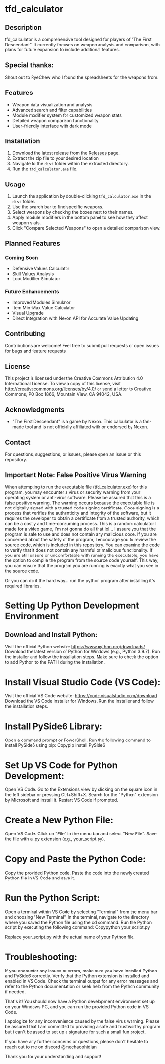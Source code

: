 # tfd_calculator

## Description
tfd_calculator is a comprehensive tool designed for players of "The First Descendant". It currently focuses on weapon analysis and comparison, with plans for future expansion to include additional features.

## Special thanks:
Shout out to RyeChew who I found the spreadsheets for the weapons from.

## Features
- Weapon data visualization and analysis
- Advanced search and filter capabilities
- Module modifier system for customized weapon stats
- Detailed weapon comparison functionality
- User-friendly interface with dark mode

## Installation
1. Download the latest release from the [Releases](https://github.com/mogitdb/tfd-calculator/releases) page.
2. Extract the zip file to your desired location.
3. Navigate to the `dist` folder within the extracted directory.
4. Run the `tfd_calculator.exe` file.

## Usage
1. Launch the application by double-clicking `tfd_calculator.exe` in the `dist` folder.
2. Use the search bar to find specific weapons.
3. Select weapons by checking the boxes next to their names.
4. Apply module modifiers in the bottom panel to see how they affect weapon stats.
5. Click "Compare Selected Weapons" to open a detailed comparison view.

## Planned Features

### Coming Soon
- Defensive Values Calculator
- Skill Values Analysis
- Loot Modifier Simulator

### Future Enhancements
- Improved Modules Simulator
- Item Min-Max Value Calculator
- Visual Upgrade
- Direct Integration with Nexon API for Accurate Value Updating

## Contributing
Contributions are welcome! Feel free to submit pull requests or open issues for bugs and feature requests.

## License
This project is licensed under the Creative Commons Attribution 4.0 International License. To view a copy of this license, visit http://creativecommons.org/licenses/by/4.0/ or send a letter to Creative Commons, PO Box 1866, Mountain View, CA 94042, USA.

## Acknowledgments
- "The First Descendant" is a game by Nexon. This calculator is a fan-made tool and is not officially affiliated with or endorsed by Nexon.

## Contact
For questions, suggestions, or issues, please open an issue on this repository.

## Important Note: False Positive Virus Warning
When attempting to run the executable file (tfd_calculator.exe) for this program, you may encounter a virus or security warning from your operating system or anti-virus software. Please be assured that this is a false positive warning.
The warning occurs because the executable file is not digitally signed with a trusted code signing certificate. Code signing is a process that verifies the authenticity and integrity of the software, but it requires the developer to obtain a certificate from a trusted authority, which can be a costly and time-consuming process.
This is a random calculator I made for a video game, I'm not gonna do all that lol... I assure you that the program is safe to use and does not contain any malicious code.
If you are concerned about the safety of the program, I encourage you to review the source code, which is included in this repository. You can examine the code to verify that it does not contain any harmful or malicious functionality.
If you are still unsure or uncomfortable with running the executable, you have the option to compile the program from the source code yourself. This way, you can ensure that the program you are running is exactly what you see in the source code.

Or you can do it the hard way... run the python program after installing it's required libraries.

# Setting Up Python Development Environment

## Download and Install Python:

Visit the official Python website: https://www.python.org/downloads/
Download the latest version of Python for Windows (e.g., Python 3.9.7).
Run the installer and follow the installation steps.
Make sure to check the option to add Python to the PATH during the installation.


# Install Visual Studio Code (VS Code):

Visit the official VS Code website: https://code.visualstudio.com/download
Download the VS Code installer for Windows.
Run the installer and follow the installation steps.


# Install PySide6 Library:

Open a command prompt or PowerShell.
Run the following command to install PySide6 using pip:
Copypip install PySide6



# Set Up VS Code for Python Development:

Open VS Code.
Go to the Extensions view by clicking on the square icon in the left sidebar or pressing Ctrl+Shift+X.
Search for the "Python" extension by Microsoft and install it.
Restart VS Code if prompted.


# Create a New Python File:

Open VS Code.
Click on "File" in the menu bar and select "New File".
Save the file with a .py extension (e.g., your_script.py).


# Copy and Paste the Python Code:

Copy the provided Python code.
Paste the code into the newly created Python file in VS Code and save it.


# Run the Python Script:

Open a terminal within VS Code by selecting "Terminal" from the menu bar and choosing "New Terminal".
In the terminal, navigate to the directory where you saved the Python file using the cd command.
Run the Python script by executing the following command:
Copypython your_script.py

Replace your_script.py with the actual name of your Python file.


# Troubleshooting:

If you encounter any issues or errors, make sure you have installed Python and PySide6 correctly.
Verify that the Python extension is installed and enabled in VS Code.
Check the terminal output for any error messages and refer to the Python documentation or seek help from the Python community if needed.



That's it! You should now have a Python development environment set up on your Windows PC, and you can run the provided Python code in VS Code.

I apologize for any inconvenience caused by the false virus warning. Please be assured that I am committed to providing a safe and trustworthy program but i can't be assed to set up a signature for such a small fun project.

If you have any further concerns or questions, please don't hesitate to reach out to me on discord @mechaophidian

Thank you for your understanding and support!